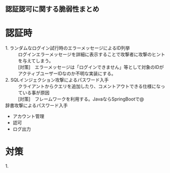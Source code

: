 ## 認証認可に関する脆弱性まとめ

# 認証時
<dl>
  <dt>1. ランダムなログイン試行時のエラーメッセージによるID列挙</dt>
  <dd>ログインエラーメッセージを詳細に表示することで攻撃者に攻撃のヒントを与えてしまう。</dd>
  <dd>[対策]　エラーメッセージは「ログインできません」等として対象のIDがアクティブユーザーIDなのか不明な実装にする。</dd>
  <dt>2. SQLインジェクション攻撃によるパスワード入手</dt>
  <dd>クライアントからクエリを追加したり、コメントアウトできる仕様になっている事が原因</dd>
  <dd>[対策]　フレームワークを利用する。JavaならSpringBootで@</dd>
  <dt>辞書攻撃によるパスワード入手</dt>
  <dd></dd>
</dl>



- アカウント管理
- 認可
- ログ出力

# 対策
1\.  



